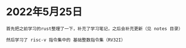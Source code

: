 # 2022年5月25日

    首先把之前学习的rust整理了一下，补充了学习笔记，之后会补充更新（见 notes 目录）
    
    然后学习了 risc-v 指令集中的 基础整数指令集（RV32I）
    
